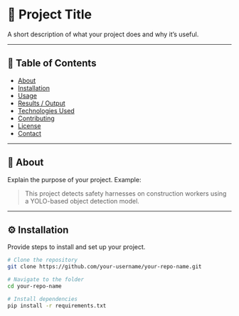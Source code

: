 # 🚀 Project Title

A short description of what your project does and why it’s useful.

---

## 📖 Table of Contents
- [About](#about)
- [Installation](#installation)
- [Usage](#usage)
- [Results / Output](#results--output)
- [Technologies Used](#technologies-used)
- [Contributing](#contributing)
- [License](#license)
- [Contact](#contact)

---

## 🧠 About
Explain the purpose of your project.
Example:
> This project detects safety harnesses on construction workers using a YOLO-based object detection model.

---

## ⚙️ Installation
Provide steps to install and set up your project.

```bash
# Clone the repository
git clone https://github.com/your-username/your-repo-name.git

# Navigate to the folder
cd your-repo-name

# Install dependencies
pip install -r requirements.txt
